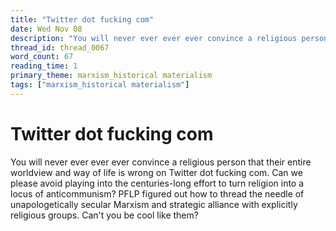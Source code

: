 ```yaml
---
title: "Twitter dot fucking com"
date: Wed Nov 08
description: "You will never ever ever ever convince a religious person that their entire worldview and way of life is wrong on Twitter dot fucking com."
thread_id: thread_0067
word_count: 67
reading_time: 1
primary_theme: marxism_historical materialism
tags: ["marxism_historical materialism"]
---
```


# Twitter dot fucking com

You will never ever ever ever convince a religious person that their entire worldview and way of life is wrong on Twitter dot fucking com. Can we please avoid playing into the centuries-long effort to turn religion into a locus of anticommunism? PFLP figured out how to thread the needle of unapologetically secular Marxism and strategic alliance with explicitly religious groups. Can't you be cool like them?